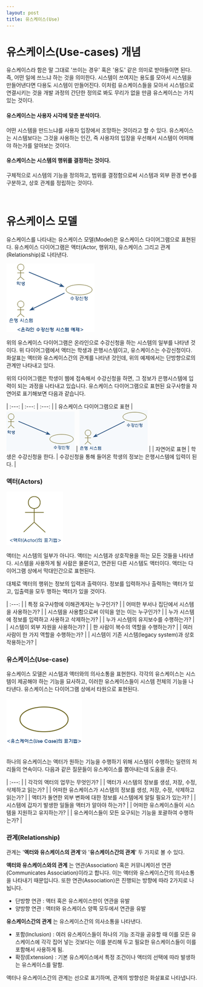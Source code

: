 ```yaml
---
layout: post
title: 유스케이스(Use)
---
```


# 유스케이스(Use-cases) 개념

유스케이스라 함은 말 그대로 '쓰이는 경우' 혹은 '용도' 같은 의미로 받아들이면 된다. 즉, 어떤 일에 쓰느냐 하는 것을 의미한다. 시스템이 쓰여지는 용도를 모아서 시스템을 만들어낸다면 다용도 시스템이 만들어진다. 이처럼 유스케이스들을 모아서 시스템으로 연결시키는 것을 개발 과정의 간단한 정의로 봐도 무리가 없을 만큼 유스케이스는 가치있는 것이다.

#### 유스케이스는 사용자 시각에 맞춘 분석이다.
어떤 시스템을 만드느냐를 사용자 입장에서 조망하는 것이라고 할 수 있다. 유스케이스는 시스템보다는 그것을 사용하는 인간, 즉 사용자의 입장을 우선해서 시스템이 어떠해야 하는가를 알아보는 것이다.

#### 유스케이스는 시스템의 행위를 결정하는 것이다.
구체적으로 시스템의 기능을 정의하고, 범위를 결정함으로써 시스템과 외부 환경 변수를 구분하고, 상호 관계를 정립하는 것이다.

<br>

# 유스케이스 모델

유스케이스를 나타내는 유스케이스 모델(Model)은 유스케이스 다이어그램으로 표현된다. 유스케이스 다이어그램은 액터(Actor, 행위자), 유스케이스 그리고 관계(Relationship)로 나타낸다.

![usecase1](/img/2016/01/11/usecase1.gif "usecase1")

위의 유스케이스 다이어그램은 온라인으로 수강신청을 하는 시스템의 일부를 나타낸 것이다. 위 다이어그램에서 액터는 학생과 은행시스템이고, 유스케이스는 수강신청이다. 화살표는 액터와 유스케이스간의 관계를 나타낸 것인데, 위의 예제에서는 단방향으로의 관계만 나타내고 있다.

위의 다이어그램은 학생이 웹에 접속해서 수강신청을 하면, 그 정보가 은행시스템에 입력이 되는 과정을 나타내고 있습니다. 유스케이스 다이어그램으로 표현된 요구사항을 자연어로 표기해보면 다음과 같습니다.

| :---: | :---: | :---: |
| 유스케이스 다이어그램으로 표현 | ![usecase2](/img/2016/01/11/usecase2.gif "usecase2") | ![usecase3](/img/2016/01/11/usecase3.gif "usecase3") |
| 자연어로 표현 | 학생은 수강신청을 한다. | 수강신청을 통해 들어온 학생의 정보는 은행시스템에 입력이 된다. |

### 액터(Actors)

![usecase4](/img/2016/01/11/usecase4.gif "usecase4")

액터는 시스템의 일부가 아니다. 액터는 시스템과 상호작용을 하는 모든 것들을 나타낸다. 시스템을 사용하게 될 사람은 물론이고, 연관된 다른 시스템도 액터이다. 액터는 다이어그램 상에서 막대인간으로 표현된다.

대체로 액터의 행위는 정보의 입력과 출력이다. 정보를 입력하거나 출력하는 액터가 있고, 입출력을 모두 행하는 액터가 있을 것이다.

| :---: |
| 특정 요구사항에 이해관계자는 누구인가? |
| 어떠한 부서나 집단에서 시스템을 사용하는가? |
| 시스템을 사용함으로써 이익을 얻는 이는 누구인가? |
| 누가 시스템에 정보를 입력하고 사용하고 삭제하는가? |
| 누가 시스템의 유지보수를 수행하는가? |
| 시스템이 외부 자원을 사용하는가? |
| 한 사람이 복수의 역할을 수행하는가? |
| 여러 사람이 한 가지 역할을 수행하는가? |
| 시스템이 기존 시스템(legacy system)과 상호작용하는가? |

### 유스케이스(Use-case)
유스케이스 모델은 시스템과 액터와의 의사소통을 표현한다. 각각의 유스케이스는 시스템이 제공해야 하는 기능을 묘사하고, 이러한 유스케이스들이 시스템 전체의 기능을 나타낸다. 유스케이스는 다이어그램 상에서 타원으로 표현된다.

![usecase5](/img/2016/01/11/usecase5.gif "usecase5")

하나의 유스케이스는 액터가 원하는 기능을 수행하기 위해 시스템이 수행하는 일련의 처리들의 연속이다. 다음과 같은 질문들이 유스케이스를 뽑아내는데 도움을 준다.

| :---: |
| 각각의 액터의 업무는 무엇인가? |
| 액터가 시스템의 정보를 생성, 저장, 수정, 삭제하고 읽는가? |
| 어떠한 유스케이스가 시스템의 정보를 생성, 저장, 수정, 삭제하고 읽는가? |
| 액터가 돌연한 외부 변화에 대한 정보를 시스템에게 알릴 필요가 있는가? |
| 시스템에 갑자기 발생한 일들을 액터가 알아야 하는가? |
| 어떠한 유스케이스들이 시스템을 지원하고 유지하는가? |
| 유스케이스들이 모든 요구되는 기능을 포괄하여 수행하는가? |

### 관계(Relationship)
관계는 '**액터와 유스케이스의 관계**'와 '**유스케이스간의 관계**' 두 가지로 볼 수 있다.

**액터와 유스케이스와의 관계** 는 연관(Association) 혹은 커뮤니케이션 연관(Communicates Association)이라고 합니다. 이는 액터와 유스케이스간의 의사소통을 나타내기 때문입니다. 또한 연관(Association)은 진행되는 방향에 따라 2가지로 나뉩니다.

* 단방향 연관 : 액터 혹은 유스케이스만이 연관을 유발
* 양방향 연관 : 액터와 유스케이스 양쪽 모두에서 연관을 유발

**유스케이스간의 관계** 는 유스케이스간의 의사소통을 나타낸다.

* 포함(Inclusion) : 여러 유스케이스들이 하나의 기능 조각을 공유할 때 이를 모든 유스케이스에 각각 집어 넣는 것보다는 이를 분리해 두고 필요한 유스케이스들이 이를 포함해서 사용하게 됨.
* 확장(Extension) : 기본 유스케이스에서 특정 조건이나 액터의 선택에 따라 발생하는 유스케이스를 말함.

액터나 유스케이스간의 관계는 선으로 표기하며, 관계의 방향성은 화살표로 나타냅니다.

